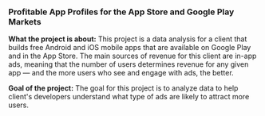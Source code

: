 ### Profitable App Profiles for the App Store and Google Play Markets

**What the project is about:** This project is a data analysis for a client that builds free Android and iOS mobile apps that are available on Google Play and in the App Store.
The main sources of revenue for this client are in-app ads, meaning that the number of users determines revenue for any given app — and the more users who see and engage with ads, the better.

**Goal of the project:** The goal for this project is to analyze data to help client's developers understand what type of ads are likely to attract more users.


